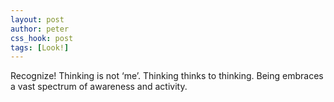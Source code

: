 ```yaml
---
layout: post
author: peter
css_hook: post
tags: [Look!]
---
```


Recognize! Thinking is not ‘me’. Thinking thinks to thinking.
Being embraces a vast spectrum of awareness and activity.
